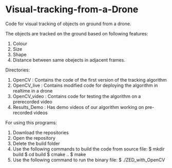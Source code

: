 # Visual-tracking-from-a-Drone
Code for visual tracking of objects on ground from a drone.

The objects are tracked on the ground based on following features:
1. Colour
2. Size
3. Shape
4. Distance between same obejects in adjacent frames.


Directories:

1. OpenCV : Contains the code of the first version of the tracking algorithm 
2. OpenCV_live : Contains modified code for deploying the algorithm in realtime in a drone
3. OpenCV_video : Contains code for testing the algorithm on a prerecorded video 
4. Results_Demo : Has demo videos of our algorithm working on pre-recorded videos

For using this programs:

1. Download the repositories
2. Open the repository
3. Delete the build folder
4. Use the following commands to build the code from source file:
$ mkdir build
$ cd build
$ cmake ..
$ make 
5. Use the following command to run the binary file:
$ ./ZED_with_OpenCV
